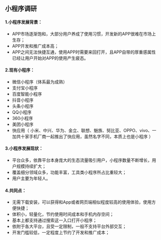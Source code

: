 ## 小程序调研

#### 1.小程序发展背景：

- APP市场逐渐饱和，大部分用户养成了使用习惯，开发新的APP很难在市场上生存；
- APP开发和推广成本高；
- APP之间无法快捷互通，使用APP时需要来回打开，且APP自带的厚重感属性已经让用户开始对APP的使用产生疲态。

#### 2.现有小程序：

- 微信小程序（体系最为成熟）
- 支付宝小程序
- 百度智能小程序
- 抖音小程序
- 头条小程序
- QQ小程序
- 360小程序
- 美团小程序
- 快应用（ 小米、中兴、华为、金立、联想、魅族、努比亚、OPPO、vivo、一加共十家手机厂商一起推出了快应用，虽然名字不同，本质上也是小程序 ）	

#### 3.小程序发展现状：

- 平台众多，依靠平台本身庞大的生态流量吸引用户，小程序数量不断增长，用户规模持续扩大；
- 覆盖细分领域众多，功能丰富，工具类小程序所占比重较大；
- 用户主要为年轻人。

#### 4.共同点：

- 无需下载安装，可以获得和App或者网页端相似程度较高的使用体验，使用方便快捷；
- 体积小，轻量化，节约使用时间成本和手机内存空间；
- 基本上都支持通过搜索这一入口打开小程序；
- 依附于各大平台，且受一定限制，一般不支持平台外部交互；
- 开发门槛较低，一定程度上节约了开发和推广成本；